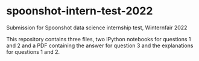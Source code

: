 # spoonshot-intern-test-2022
Submission for Spoonshot data science internship test, Winternfair 2022

This repository contains three files, two IPython notebooks for questions 1 and 2 and a PDF containing the answer for question 3 and the explanations for questions 1 and 2.
